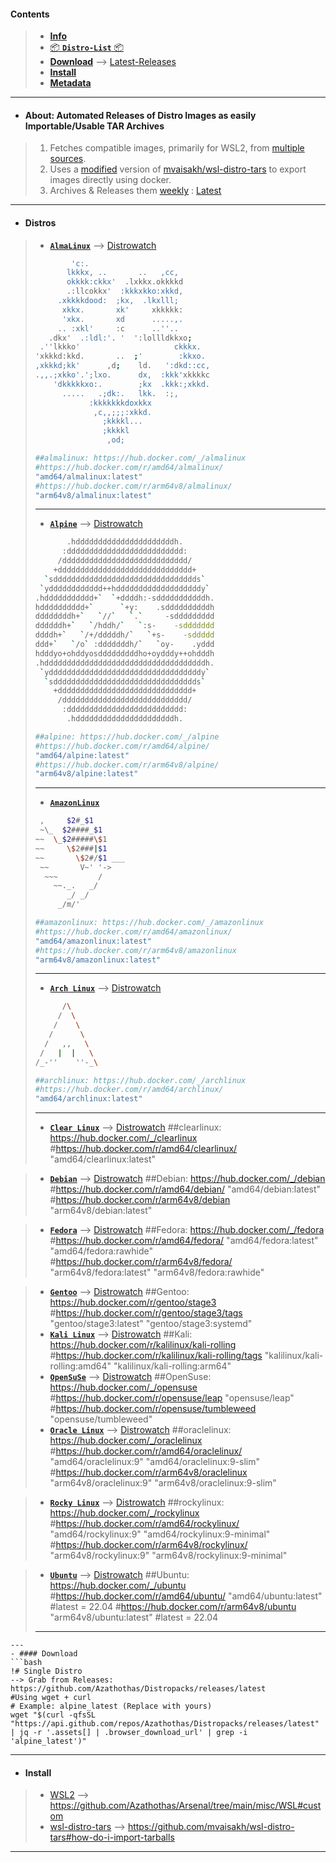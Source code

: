 #### Contents
> - [**Info**](https://github.com/Azathothas/Distropacks/tree/main#About)
> - [📦 **`Distro-List`** 📦](https://github.com/Azathothas/Distropacks/tree/main#Distros)
> - [**Download**](https://github.com/Azathothas/Distropacks/tree/main#Download) --> [Latest-Releases](https://github.com/Azathothas/Distropacks/releases/latest)
> - [**Install**](https://github.com/Azathothas/Distropacks/tree/main#Install)
> - [**Metadata**](https://github.com/Azathothas/Distropacks/tree/main#Metadata)
---
- #### About: Automated Releases of Distro Images as easily Importable/Usable TAR Archives
> 1. Fetches compatible images, primarily for WSL2, from [multiple sources](https://github.com/Azathothas/Distropacks/blob/main/.github/workflows/fetch_weekly_distros.yaml).
> 2. Uses a [modified](https://github.com/Azathothas/Distropacks/blob/main/.github/scripts/distropack_docker_extract_distros.sh) version of [mvaisakh/wsl-distro-tars](https://github.com/mvaisakh/wsl-distro-tars) to export images directly using docker.
> 3. Archives & Releases them [weekly](https://github.com/Azathothas/Distropacks/releases) : [Latest](https://github.com/Azathothas/Distropacks/releases/latest)
---
- #### Distros
> - [**`AlmaLinux`**](https://almalinux.org/) --> [Distrowatch](https://distrowatch.com/table.php?distribution=alma)
>```bash
>         'c:.
>        lkkkx, ..       ..   ,cc,
>        okkkk:ckkx'  .lxkkx.okkkkd
>        .:llcokkx'  :kkkxkko:xkkd,
>      .xkkkkdood:  ;kx,  .lkxlll;
>       xkkx.       xk'     xkkkkk:
>       'xkx.       xd      .....,.
>      .. :xkl'     :c      ..''..
>    .dkx'  .:ldl:'. '  ':lollldkkxo;
>  .''lkkko'                     ckkkx.
>'xkkkd:kkd.       ..  ;'        :kkxo.
>,xkkkd;kk'      ,d;    ld.   ':dkd::cc,
> .,,.;xkko'.';lxo.      dx,  :kkk'xkkkkc
>     'dkkkkkxo:.        ;kx  .kkk:;xkkd.
>       .....   .;dk:.   lkk.  :;,
>             :kkkkkkkdoxkkx 
>              ,c,,;;;:xkkd.
>                ;kkkkl...
>                ;kkkkl
>                 ,od;
>```
>```yaml
> ##almalinux: https://hub.docker.com/_/almalinux
> #https://hub.docker.com/r/amd64/almalinux/
> "amd64/almalinux:latest"
> #https://hub.docker.com/r/arm64v8/almalinux/
> "arm64v8/almalinux:latest"
>```
> ---
> - [**`Alpine`**](https://www.alpinelinux.org/) --> [Distrowatch](https://distrowatch.com/table.php?distribution=alpine)
> ```bash
>        .hddddddddddddddddddddddh.
>       :dddddddddddddddddddddddddd:
>      /dddddddddddddddddddddddddddd/
>     +dddddddddddddddddddddddddddddd+
>   `sdddddddddddddddddddddddddddddddds`
>  `ydddddddddddd++hdddddddddddddddddddy`
> .hddddddddddd+`  `+ddddh:-sdddddddddddh.
> hdddddddddd+`      `+y:    .sddddddddddh
> ddddddddh+`   `//`   `.`     -sddddddddd
> ddddddh+`   `/hddh/`   `:s-    -sddddddd
> ddddh+`   `/+/dddddh/`   `+s-    -sddddd
> ddd+`   `/o` :dddddddh/`   `oy-    .yddd
> hdddyo+ohddyosdddddddddho+oydddy++ohdddh
> .hddddddddddddddddddddddddddddddddddddh.
>  `yddddddddddddddddddddddddddddddddddy`
>   `sdddddddddddddddddddddddddddddddds`
>     +dddddddddddddddddddddddddddddd+
>      /dddddddddddddddddddddddddddd/
>       :dddddddddddddddddddddddddd:
>        .hddddddddddddddddddddddh.
> ```
> ```yaml
> ##alpine: https://hub.docker.com/_/alpine
> #https://hub.docker.com/r/amd64/alpine/
> "amd64/alpine:latest"
> #https://hub.docker.com/r/arm64v8/alpine/
> "arm64v8/alpine:latest"
> ```
> ---
> - [**`AmazonLinux`**](https://aws.amazon.com/amazon-linux-2)
> ```bash  
>  ,     $2#_$1
>  ~\_  $2####_$1
> ~~  \_$2#####\$1
> ~~     \$2###|$1
> ~~       \$2#/$1 ___
>  ~~       V~' '->
>   ~~~         /
>     ~~._.   _/
>        _/ _/
>      _/m/'
> ```            
> ```yaml            
> ##amazonlinux: https://hub.docker.com/_/amazonlinux
> #https://hub.docker.com/r/amd64/amazonlinux/
> "amd64/amazonlinux:latest"
> #https://hub.docker.com/r/arm64v8/amazonlinux
> "arm64v8/amazonlinux:latest"
> ```                              
> ---
> - [**`Arch Linux`**](https://archlinux.org/) --> [Distrowatch](https://distrowatch.com/table.php?distribution=arch)
> ```bash
>       /\
>      /  \
>     /    \
>    /      \
>   /   ,,   \
>  /   |  |   \
> /_-''    ''-_\
> ```
> ```yaml
> ##archlinux: https://hub.docker.com/_/archlinux
> #https://hub.docker.com/r/amd64/archlinux/
> "amd64/archlinux:latest"
> ```
> ---
> - [**`Clear Linux`**](https://www.clearlinux.org/) --> [Distrowatch](https://distrowatch.com/table.php?distribution=clear)
##clearlinux: https://hub.docker.com/_/clearlinux
#https://hub.docker.com/r/amd64/clearlinux/
"amd64/clearlinux:latest"

> - [**`Debian`**](https://www.debian.org/) --> [Distrowatch](https://distrowatch.com/table.php?distribution=debian)
##Debian: https://hub.docker.com/_/debian
#https://hub.docker.com/r/amd64/debian/
"amd64/debian:latest"
#https://hub.docker.com/r/arm64v8/debian
"arm64v8/debian:latest"

> - [**`Fedora`**](https://fedoraproject.org/) --> [Distrowatch](https://distrowatch.com/table.php?distribution=fedora)
##Fedora: https://hub.docker.com/_/fedora
#https://hub.docker.com/r/amd64/fedora/
"amd64/fedora:latest"
"amd64/fedora:rawhide"
#https://hub.docker.com/r/arm64v8/fedora/
"arm64v8/fedora:latest"
"arm64v8/fedora:rawhide"

> - [**`Gentoo`**](https://archlinux.org/) --> [Distrowatch](https://distrowatch.com/table.php?distribution=arch)
##Gentoo: https://hub.docker.com/r/gentoo/stage3
#https://hub.docker.com/r/gentoo/stage3/tags
"gentoo/stage3:latest"
"gentoo/stage3:systemd"
> - [**`Kali Linux`**](https://archlinux.org/) --> [Distrowatch](https://distrowatch.com/table.php?distribution=arch)
##Kali: https://hub.docker.com/r/kalilinux/kali-rolling
#https://hub.docker.com/r/kalilinux/kali-rolling/tags
"kalilinux/kali-rolling:amd64"
"kalilinux/kali-rolling:arm64"
> - [**`OpenSuSe`**](https://archlinux.org/) --> [Distrowatch](https://distrowatch.com/table.php?distribution=arch)
##OpenSuse: https://hub.docker.com/_/opensuse
#https://hub.docker.com/r/opensuse/leap
"opensuse/leap"
#https://hub.docker.com/r/opensuse/tumbleweed
"opensuse/tumbleweed"
> - [**`Oracle Linux`**](https://archlinux.org/) --> [Distrowatch](https://distrowatch.com/table.php?distribution=arch)
##oraclelinux: https://hub.docker.com/_/oraclelinux
#https://hub.docker.com/r/amd64/oraclelinux/
"amd64/oraclelinux:9"
"amd64/oraclelinux:9-slim"
#https://hub.docker.com/r/arm64v8/oraclelinux
"arm64v8/oraclelinux:9"
"arm64v8/oraclelinux:9-slim"

> - [**`Rocky Linux`**](https://archlinux.org/) --> [Distrowatch](https://distrowatch.com/table.php?distribution=arch)
##rockylinux: https://hub.docker.com/_/rockylinux
#https://hub.docker.com/r/amd64/rockylinux/
"amd64/rockylinux:9"
"amd64/rockylinux:9-minimal"
#https://hub.docker.com/r/arm64v8/rockylinux/
"arm64v8/rockylinux:9"
"arm64v8/rockylinux:9-minimal"

> - [**`Ubuntu`**](https://archlinux.org/) --> [Distrowatch](https://distrowatch.com/table.php?distribution=arch)
##Ubuntu: https://hub.docker.com/_/ubuntu
#https://hub.docker.com/r/amd64/ubuntu/
"amd64/ubuntu:latest" #latest = 22.04
#https://hub.docker.com/r/arm64v8/ubuntu
"arm64v8/ubuntu:latest" #latest = 22.04
> ---
```
---
- #### Download
```bash
!# Single Distro
--> Grab from Releases: https://github.com/Azathothas/Distropacks/releases/latest
#Using wget + curl
# Example: alpine_latest (Replace with yours)
wget "$(curl -qfsSL "https://api.github.com/repos/Azathothas/Distropacks/releases/latest" | jq -r '.assets[] | .browser_download_url' | grep -i 'alpine_latest')"
```
---
- #### Install
> - [WSL2](https://github.com/Azathothas/Arsenal/tree/main/misc/WSL#custom) --> https://github.com/Azathothas/Arsenal/tree/main/misc/WSL#custom
> - [wsl-distro-tars](https://github.com/mvaisakh/wsl-distro-tars#how-do-i-import-tarballs) --> https://github.com/mvaisakh/wsl-distro-tars#how-do-i-import-tarballs
---
